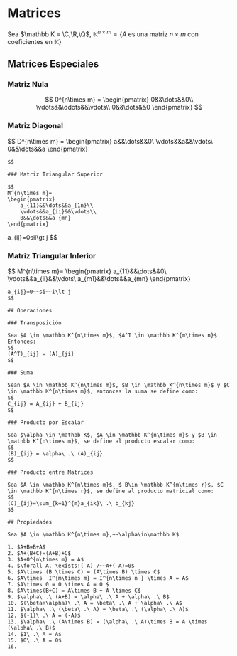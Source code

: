 # Matrices

Sea $\mathbb K = \C,\R,\Q$, $\mathbb K^{n\times m}=\{A$ es una matriz $n\times m$ con coeficientes en  $\mathbb K\}$

## Matrices Especiales

### Matriz Nula

$$
0^{n\times m} = 
\begin{pmatrix}
	0&&\dots&&0\\
	\vdots&&\ddots&&\vdots\\
	0&&\dots&&0
\end{pmatrix}
$$

### Matriz Diagonal

$$
D^{n\times m} =
\begin{pmatrix}
	a&&\dots&&0\\
	\vdots&&a&&\vdots\\
	0&&\dots&&a
\end{pmatrix}

~~~a\in\mathbb K
$$

### Matriz Triangular Superior

$$
M^{n\times m}=
\begin{pmatrix}
	a_{11}&&\dots&&a_{1n}\\
	\vdots&&a_{ii}&&\vdots\\
	0&&\dots&&a_{mn}
\end{pmatrix}
~~~~~~
a_{ij}=0~~si~~i\gt j
$$

### Matriz Triangular Inferior

$$
M^{n\times m}=
\begin{pmatrix}
	a_{11}&&\dots&&0\\
	\vdots&&a_{ii}&&\vdots\\
	a_{m1}&&\dots&&a_{mn}
\end{pmatrix}
~~~~~~
a_{ij}=0~~si~~i\lt j
$$

## Operaciones

### Transposición

Sea $A \in \mathbb K^{n\times m}$, $A^T \in \mathbb K^{m\times n}$ Entonces:
$$
(A^T)_{ij} = (A)_{ji}
$$

### Suma

Sean $A \in \mathbb K^{n\times m}$, $B \in \mathbb K^{n\times m}$ y $C \in \mathbb K^{n\times m}$, entonces la suma se define como:
$$
C_{ij} = A_{ij} + B_{ij}
$$

### Producto por Escalar

Sea $\alpha \in \mathbb K$, $A \in \mathbb K^{n\times m}$ y $B \in \mathbb K^{n\times m}$, se define al producto escalar como:
$$
(B)_{ij} = \alpha\ .\ (A)_{ij}
$$

### Producto entre Matrices

Sea $A \in \mathbb K^{n\times m}$, $ B\in \mathbb K^{m\times r}$, $C \in \mathbb K^{n\times r}$, se define al producto matricial como:
$$
(C)_{ij}=\sum_{k=1}^{m}a_{ik}\ .\ b_{kj}
$$

## Propiedades

Sea $A \in \mathbb K^{n\times m},~~\alpha\in\mathbb K$

1. $A+B=B+A$
2. $A+(B+C)=(A+B)+C$
3. $A+0^{n\times m} = A$
4. $\forall A, \exists!(-A) /~~A+(-A)=0$
5. $A\times (B \times C) = (A\times B) \times C$
6. $A\times  I^{m\times m} = I^{n\times n } \times A = A$
7. $A\times 0 = 0 \times A = 0 $
8. $A\times(B+C) = A\times B + A \times C$
9. $\alpha\ .\ (A+B) = \alpha\ .\ A + \alpha\ .\ B$
10. $(\beta+\alpha)\ .\ A = \beta\ .\ A + \alpha\ .\ A$
11. $\alpha\ .\ (\beta\ .\ A) = \beta\ .\ (\alpha\ .\ A)$
12. $(-1)\ .\ A = (-A)$
13. $\alpha\ .\ (A\times B) = (\alpha\ .\ A)\times B = A \times  (\alpha\ .\ B)$
14. $1\ .\ A = A$
15. $0\ .\ A = 0$
16. 

